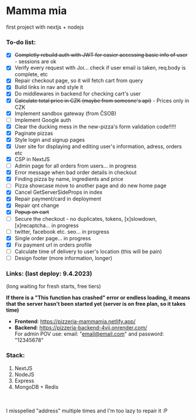 # Mamma mia
first project with nextjs + nodejs

### To-do list:
- [x] ~~Completly rebuild auth with JWT for easier accessing basic info of user~~ - sessions are ok
- [x] Verify every request with Joi... check if user email is taken, req.body is complete, etc
- [x] Repair checkout page, so it will fetch cart from query
- [x] Build links in nav and style it
- [x] Do middlewares in backend for checking cart's user
- [x] ~~Calculate total price in CZK (maybe from someone's api)~~ - Prices only in CZK
- [x] Implement sandbox gateway (from ČSOB)
- [ ] Implement Google auth
- [x] Clear the ducking mess in the new-pizza's form validation code!!!!! 
- [x] Paginate pizzas
- [x] Style login and signup pages
- [x] User site for displaying and editing user's information, adress, orders etc
- [x] CSP in NextJS
- [ ] Admin page for all orders from users... in progress
- [x] Error message when bad order details in checkout
- [x] Finding pizza by name, ingredients and price
- [ ] Pizza showcase move to another page and do new home page
- [x] Cancel GetServerSideProps in index
- [x] Repair payment/card in deployment
- [x] Repair qnt change
- [x] ~~Popup on cart~~
- [ ] Secure the checkout - no duplicates, tokens, [x]slowdown, [x]recaptcha... in progress
- [ ] twitter, facebook etc. seo... in progress
- [x] Single order page... in progress
- [x] Fix payment url in orders profile
- [ ] Calculate time of delivery to user's location (this will be pain)
- [ ] Design footer (more information, longer)

### Links: (last deploy: 9.4.2023)
(long waiting for fresh starts, free tiers) <br>

<b>If there is a "This function has crashed" error or endless loading, 
it means that the server hasn't been started yet (server is on free plan, so it takes time)</b> <br>

- **Frontend**: https://pizzeria-mammamia.netlify.app/
- **Backend**: https://pizzeria-backend-4vij.onrender.com/ <br>
For admin POV use: email: "email@email.com" and password: "12345678"

### Stack:
1. NextJS
2. NodeJS
3. Express
4. MongoDB + Redis

<br>
<br>
I misspelled "address" multiple times and I'm too lazy to repair it :P
<br>
<br>